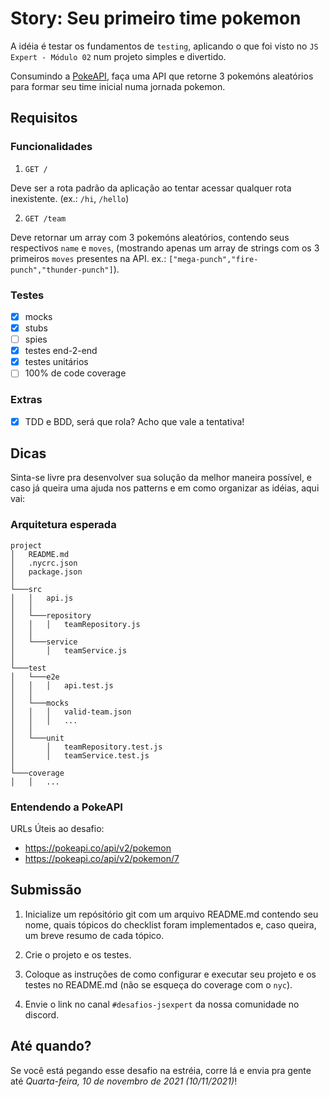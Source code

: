# Story: Seu primeiro time pokemon

A idéia é testar os fundamentos de `testing`, aplicando o que foi visto no `JS Expert - Módulo 02`
num projeto simples e divertido.

Consumindo a [PokeAPI](https://pokeapi.co/), faça uma API que retorne 3 pokemóns aleatórios para
formar seu time inicial numa jornada pokemon.

## Requisitos

### Funcionalidades

1. `GET /`

Deve ser a rota padrão da aplicação ao tentar acessar qualquer rota inexistente. (ex.: `/hi`,
`/hello`)

2. `GET /team`

Deve retornar um array com 3 pokemóns aleatórios, contendo seus respectivos `name` e `moves`,
(mostrando apenas um array de strings com os 3 primeiros `moves` presentes na API. ex.:
`["mega-punch","fire-punch","thunder-punch"]`).

### Testes

- [x] mocks
- [x] stubs
- [ ] spies
- [x] testes end-2-end
- [x] testes unitários
- [ ] 100% de code coverage

### Extras

- [x] TDD e BDD, será que rola? Acho que vale a tentativa!

## Dicas

Sinta-se livre pra desenvolver sua solução da melhor maneira possível, e caso já queira uma ajuda
nos patterns e em como organizar as idéias, aqui vai:

### Arquitetura esperada

```
project
│   README.md
│   .nycrc.json
│   package.json
│
└───src
│   │   api.js
│   │
│   └───repository
│   │   │   teamRepository.js
│   │
│   └───service
│       │   teamService.js
│
└───test
│   └───e2e
│   │   │   api.test.js
│   │
│   └───mocks
│   │   │   valid-team.json
│   │   │   ...
│   │
│   └───unit
│       │   teamRepository.test.js
│       │   teamService.test.js
│
└───coverage
│   │   ...
```

### Entendendo a PokeAPI

URLs Úteis ao desafio:

- https://pokeapi.co/api/v2/pokemon
- https://pokeapi.co/api/v2/pokemon/7

## Submissão

1. Inicialize um repósitório git com um arquivo README.md contendo seu nome, quais tópicos do
   checklist foram implementados e, caso queira, um breve resumo de cada tópico.

2. Crie o projeto e os testes.

3. Coloque as instruções de como configurar e executar seu projeto e os testes no README.md (não se
   esqueça do coverage com o `nyc`).

4. Envie o link no canal `#desafios-jsexpert` da nossa comunidade no discord.

## Até quando?

Se você está pegando esse desafio na estréia, corre lá e envia pra gente até _Quarta-feira, 10 de
novembro de 2021 (10/11/2021)_!
